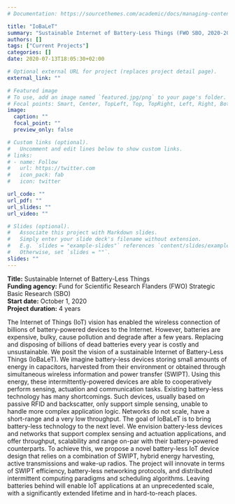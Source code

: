 ```yaml
---
# Documentation: https://sourcethemes.com/academic/docs/managing-content/

title: "IoBaLeT"
summary: "Sustainable Internet of Battery-Less Things (FWO SBO, 2020-2024)"
authors: []
tags: ["Current Projects"]
categories: []
date: 2020-07-13T18:05:30+02:00

# Optional external URL for project (replaces project detail page).
external_link: ""

# Featured image
# To use, add an image named `featured.jpg/png` to your page's folder.
# Focal points: Smart, Center, TopLeft, Top, TopRight, Left, Right, BottomLeft, Bottom, BottomRight.
image:
  caption: ""
  focal_point: ""
  preview_only: false

# Custom links (optional).
#   Uncomment and edit lines below to show custom links.
# links:
# - name: Follow
#   url: https://twitter.com
#   icon_pack: fab
#   icon: twitter

url_code: ""
url_pdf: ""
url_slides: ""
url_video: ""

# Slides (optional).
#   Associate this project with Markdown slides.
#   Simply enter your slide deck's filename without extension.
#   E.g. `slides = "example-slides"` references `content/slides/example-slides.md`.
#   Otherwise, set `slides = ""`.
slides: ""
---
```

**Title:** Sustainable Internet of Battery-Less Things\
**Funding agency:** Fund for Scientific Research Flanders (FWO) Strategic Basic Research (SBO)\
**Start date:** October 1, 2020\
**Project duration:** 4 years

The Internet of Things (IoT) vision has enabled the wireless connection of billions of battery-powered devices to the Internet. However, batteries are expensive, bulky, cause pollution and degrade after a few years. Replacing and disposing of billions of dead batteries every year is costly and unsustainable. We posit the vision of a sustainable Internet of Battery-Less Things (IoBaLeT). We imagine battery-less devices storing small amounts of energy in capacitors, harvested from their environment or obtained through simultaneous wireless information and power transfer (SWIPT). Using this energy, these intermittently-powered devices are able to cooperatively perform sensing, actuation and communication tasks. Existing battery-less technology has many shortcomings. Such devices, usually based on passive RFID and backscatter, only support simple sensing, unable to handle more complex application logic. Networks do not scale, have a short-range and a very low throughput. The goal of IoBaLeT is to bring battery-less technology to the next level. We envision battery-less devices and networks that support complex sensing and actuation applications, and offer throughput, scalability and range on-par with their battery-powered counterparts. To achieve this, we propose a novel battery-less IoT device design that relies on a combination of SWIPT, hybrid energy harvesting, active transmissions and wake-up radios. The project will innovate in terms of SWIPT efficiency, battery-less networking protocols, and distributed intermittent computing paradigms and scheduling algorithms. Leaving batteries behind will enable IoT applications at an unprecedented scale, with a significantly extended lifetime and in hard-to-reach places.

